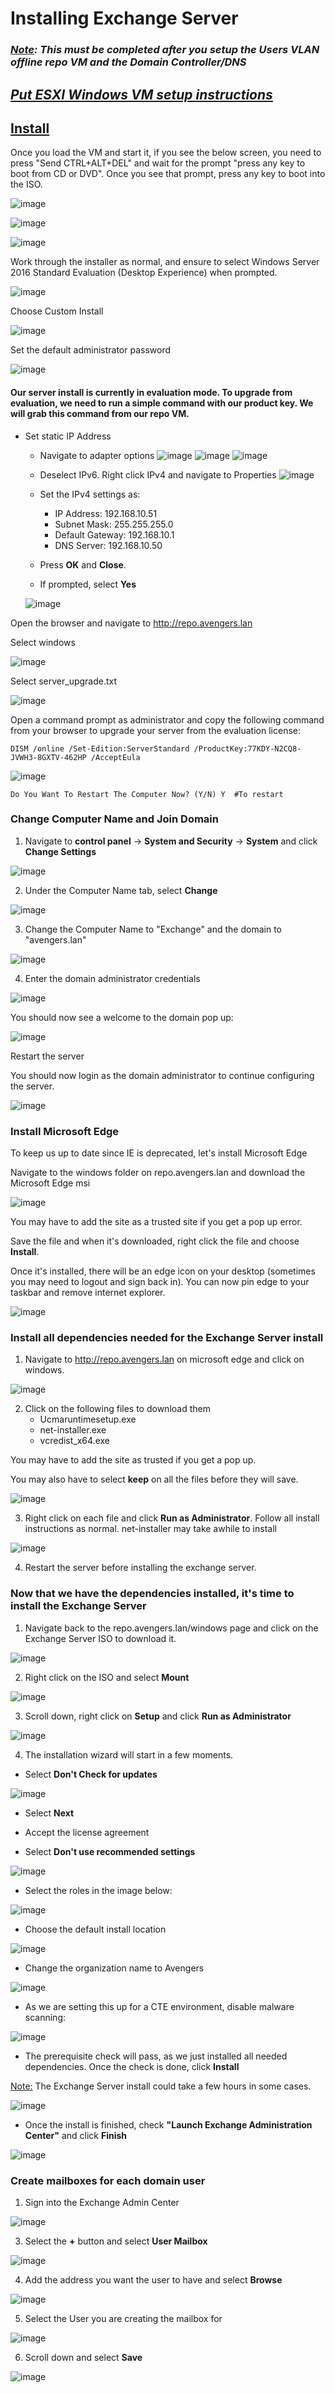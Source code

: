 # Installing Exchange Server

### ***<u>Note</u>: This must be completed after you setup the Users VLAN offline repo VM and the Domain Controller/DNS***

## ***<b><u>Put ESXI Windows VM setup instructions</u></b>***

## <b><u>Install</u></b>

Once you load the VM and start it, if you see the below screen, you need to press "Send CTRL+ALT+DEL" and wait for the prompt "press any key to boot from CD or DVD". Once you see that prompt, press any key to boot into the ISO.

![image](https://github.com/jonezy35/Training-Environment/blob/main/images/Screenshot%202023-03-19%20at%201.23.43%20PM.png?raw=true)

![image](https://github.com/jonezy35/Training-Environment/blob/main/images/Screenshot%202023-03-19%20at%201.23.58%20PM.png?raw=true)

![image](https://github.com/jonezy35/Training-Environment/blob/main/images/Screenshot%202023-03-19%20at%201.24.45%20PM.png?raw=true)

Work through the installer as normal, and ensure to select Windows Server 2016 Standard Evaluation (Desktop Experience) when prompted.

![image](https://github.com/jonezy35/Training-Environment/blob/main/images/Screenshot%202023-03-19%20at%201.27.43%20PM.png?raw=true)

Choose Custom Install

![image](https://github.com/jonezy35/Training-Environment/blob/main/images/Screenshot%202023-03-19%20at%201.28.33%20PM.png?raw=true)

Set the default administrator password

![image](https://github.com/jonezy35/Training-Environment/blob/main/images/Screenshot%202023-03-19%20at%201.38.27%20PM.png?raw=true)

#### Our server install is currently in evaluation mode. To upgrade from evaluation, we need to run a simple command with our product key. We will grab this command from our repo VM.

- Set static IP Address
    - Navigate to adapter options
    ![image](https://github.com/jonezy35/Training-Environment/blob/main/images/Screenshot%202023-03-17%20at%206.30.25%20PM.png?raw=true)
    ![image](https://github.com/jonezy35/Training-Environment/blob/main/images/Screenshot%202023-03-17%20at%206.30.31%20PM.png?raw=true)
    ![image](https://github.com/jonezy35/Training-Environment/blob/main/images/Screenshot%202023-03-17%20at%206.30.38%20PM.png?raw=true)

    - Deselect IPv6. Right click IPv4 and navigate to Properties
    ![image](https://github.com/jonezy35/Training-Environment/blob/main/images/Screenshot%202023-03-17%20at%206.30.51%20PM.png?raw=true)
    - Set the IPv4 settings as:
        - IP Address: 192.168.10.51
        - Subnet Mask: 255.255.255.0
        - Default Gateway: 192.168.10.1
        - DNS Server: 192.168.10.50

    - Press **OK** and **Close**.

    - If prompted, select **Yes**

    ![image](https://github.com/jonezy35/Training-Environment/blob/main/images/Screenshot%202023-03-19%20at%204.13.50%20PM.png?raw=true)

Open the browser and navigate to http://repo.avengers.lan

Select windows

![image](https://github.com/jonezy35/Training-Environment/blob/main/images/Screenshot%202023-03-19%20at%204.14.49%20PM.png?raw=true)

Select server_upgrade.txt

![image](https://github.com/jonezy35/Training-Environment/blob/main/images/Screenshot%202023-03-19%20at%204.14.59%20PM.png?raw=true)

Open a command prompt as administrator and copy the following command from your browser to upgrade your server from the evaluation license:

```
DISM /online /Set-Edition:ServerStandard /ProductKey:77KDY-N2CQ8-JVWH3-8GXTV-462HP /AcceptEula
```

![image](https://github.com/jonezy35/Training-Environment/blob/main/images/Screenshot%202023-03-19%20at%204.15.47%20PM.png?raw=true)

```
Do You Want To Restart The Computer Now? (Y/N) Y  #To restart
```

### Change Computer Name and Join Domain

1. Navigate to **control panel** -> **System and Security** -> **System** and click **Change Settings**

![image](https://github.com/jonezy35/Training-Environment/blob/main/images/Screenshot%202023-03-19%20at%204.25.09%20PM.png?raw=true)

2. Under the Computer Name tab, select **Change**

![image](https://github.com/jonezy35/Training-Environment/blob/main/images/Screenshot%202023-03-19%20at%204.26.47%20PM.png?raw=true)

3. Change the Computer Name to "Exchange" and the domain to "avengers.lan"

![image](https://github.com/jonezy35/Training-Environment/blob/main/images/Screenshot%202023-03-19%20at%204.27.36%20PM.png?raw=true)

4. Enter the domain administrator credentials

![image](https://github.com/jonezy35/Training-Environment/blob/main/images/Screenshot%202023-03-19%20at%204.28.19%20PM.png?raw=true)

You should now see a welcome to the domain pop up:

![image](https://github.com/jonezy35/Training-Environment/blob/main/images/Screenshot%202023-03-19%20at%204.28.26%20PM.png?raw=true)

Restart the server

You should now login as the domain administrator to continue configuring the server.

![image](https://github.com/jonezy35/Training-Environment/blob/main/images/Screenshot%202023-03-19%20at%204.31.34%20PM.png?raw=true)

### Install Microsoft Edge

To keep us up to date since IE is deprecated, let's install Microsoft Edge

Navigate to the windows folder on repo.avengers.lan and download the Microsoft Edge msi

![image](https://github.com/jonezy35/Training-Environment/blob/main/images/Screenshot%202023-03-19%20at%202.46.26%20PM.png?raw=true)

You may have to add the site as a trusted site if you get a pop up error.

Save the file and when it's downloaded, right click the file and choose **Install**.

Once it's installed, there will be an edge icon on your desktop (sometimes you may need to logout and sign back in). You can now pin edge to your taskbar and remove internet explorer.

![image](https://github.com/jonezy35/Training-Environment/blob/main/images/Screenshot%202023-03-19%20at%202.54.00%20PM.png?raw=true)


### Install all dependencies needed for the Exchange Server install

1. Navigate to http://repo.avengers.lan on microsoft edge and click on windows.

![image](https://github.com/jonezy35/Training-Environment/blob/main/images/Screenshot%202023-03-19%20at%204.37.24%20PM.png?raw=true)

2. Click on the following files to download them
    - Ucmaruntimesetup.exe
    - net-installer.exe
    - vcredist_x64.exe

You may have to add the site as trusted if you get a pop up.

You may also have to select **keep** on all the files before they will save.

![image](https://github.com/jonezy35/Training-Environment/blob/main/images/Screenshot%202023-03-19%20at%204.39.57%20PM.png?raw=true)

3. Right click on each file and click **Run as Administrator**. Follow all install instructions as normal. net-installer may take awhile to install

![image](https://github.com/jonezy35/Training-Environment/blob/main/images/Screenshot%202023-03-19%20at%204.40.38%20PM.png?raw=true)

4. Restart the server before installing the exchange server.


### Now that we have the dependencies installed, it's time to install the Exchange Server

1. Navigate back to the repo.avengers.lan/windows page and click on the Exchange Server ISO to download it.

![image](https://github.com/jonezy35/Training-Environment/blob/main/images/Screenshot%202023-03-19%20at%204.51.03%20PM.png?raw=true)

2. Right click on the ISO and select **Mount**

![image](https://github.com/jonezy35/Training-Environment/blob/main/images/Screenshot%202023-03-19%20at%204.54.29%20PM.png?raw=true)

3. Scroll down, right click on **Setup** and click **Run as Administrator**

![image](https://github.com/jonezy35/Training-Environment/blob/main/images/Screenshot%202023-03-19%20at%204.55.32%20PM.png?raw=true)

4. The installation wizard will start in a few moments.

- Select **Don't Check for updates**

![image](https://github.com/jonezy35/Training-Environment/blob/main/images/Screenshot%202023-03-19%20at%204.56.03%20PM.png?raw=true)

- Select **Next**

- Accept the license agreement

- Select **Don't use recommended settings**

![image](https://github.com/jonezy35/Training-Environment/blob/main/images/Screenshot%202023-03-19%20at%204.58.38%20PM.png?raw=true)

- Select the roles in the image below:

![image](https://github.com/jonezy35/Training-Environment/blob/main/images/Screenshot%202023-03-19%20at%204.59.26%20PM.png?raw=true)

- Choose the default install location

![image](https://github.com/jonezy35/Training-Environment/blob/main/images/Screenshot%202023-03-19%20at%204.59.31%20PM.png?raw=true)

- Change the organization name to Avengers

![image](https://github.com/jonezy35/Training-Environment/blob/main/images/Screenshot%202023-03-19%20at%205.00.09%20PM.png?raw=true)

- As we are setting this up for a CTE environment, disable malware scanning:

![image](https://github.com/jonezy35/Training-Environment/blob/main/images/Screenshot%202023-03-19%20at%205.00.14%20PM.png?raw=true)

- The prerequisite check will pass, as we just installed all needed dependencies. Once the check is done, click **Install**

<u>Note:</u> The Exchange Server install could take a few hours in some cases. 

![image](https://github.com/jonezy35/Training-Environment/blob/main/images/Screenshot%202023-03-19%20at%205.11.17%20PM.png?raw=true)

- Once the install is finished, check **"Launch Exchange Administration Center"** and click **Finish**

![image](https://github.com/jonezy35/Training-Environment/blob/main/images/Screenshot%202023-03-20%20at%208.06.23%20AM.png?raw=true)

### Create mailboxes for each domain user

1. Sign into the Exchange Admin Center

![image](https://github.com/jonezy35/Training-Environment/blob/main/images/Screenshot%202023-03-20%20at%208.30.08%20AM.png?raw=true)

3. Select the **+** button and select **User Mailbox**

![image](https://github.com/jonezy35/Training-Environment/blob/main/images/Screenshot%202023-03-20%20at%208.35.42%20AM.png?raw=true)

4. Add the address you want the user to have and select **Browse** 

![image](https://github.com/jonezy35/Training-Environment/blob/main/images/Screenshot%202023-03-20%20at%208.35.56%20AM.png?raw=true)

5. Select the User you are creating the mailbox for

![image](https://github.com/jonezy35/Training-Environment/blob/main/images/Screenshot%202023-03-20%20at%208.36.04%20AM.png?raw=true)

6. Scroll down and select **Save**

![image](https://github.com/jonezy35/Training-Environment/blob/main/images/Screenshot%202023-03-20%20at%208.36.14%20AM.png?raw=true)